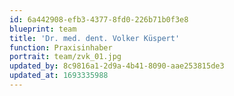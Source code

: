 ```yaml
---
id: 6a442908-efb3-4377-8fd0-226b71b0f3e8
blueprint: team
title: 'Dr. med. dent. Volker Küspert'
function: Praxisinhaber
portrait: team/zvk_01.jpg
updated_by: 8c9816a1-2d9a-4b41-8090-aae253815de3
updated_at: 1693335988
---
```

